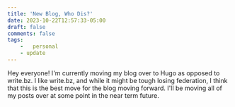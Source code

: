 ```yaml
---
title: 'New Blog, Who Dis?'
date: 2023-10-22T12:57:33-05:00
draft: false
comments: false
tags:
	-	personal
	- update
---
```


Hey everyone! I'm currently moving my blog over to Hugo as opposed to write.bz. I like write.bz, and while it might be tough losing federation, I think that this is the best move for the blog moving forward. I'll be moving all of my posts over at some point in the near term future.